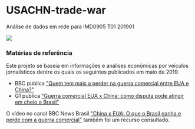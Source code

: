 # USACHN-trade-war
Análise de dados em rede para IMD0905 T01 201901

[![](https://colab.research.google.com/assets/colab-badge.svg)](https://colab.research.google.com/drive/191rwt3SrPLAR_wviErCkqeytjYBovwrj)

### Matérias de referência

Este projeto se baseia em informações e análises econômicas por veículos jornalísticos dentre os quais os seguintes publicados em maio de 2019:

- BBC publica ["Quem tem mais a perder na guerra comercial entre EUA e China?"](https://www.bbc.com/portuguese/internacional-48261648)
- G1 publica ["Guerra comercial EUA x China: como disputa pode atingir em cheio o Brasil"](https://g1.globo.com/economia/noticia/2019/05/23/guerra-comercial-eua-x-china-como-disputa-pode-atingir-em-cheio-o-brasil.ghtml)

O vídeo no canal BBC News Brasil ["China x EUA: O que o Brasil ganha e perde com a guerra comercial"](https://www.youtube.com/watch?v=L78mLnTu-Rg) também foi um recurso consultado.
